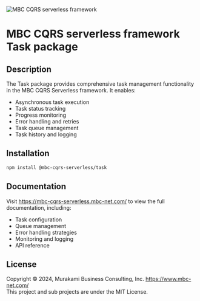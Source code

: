 ![MBC CQRS serverless framework](https://mbc-cqrs-serverless.mbc-net.com/img/mbc-cqrs-serverless.png)

# MBC CQRS serverless framework Task package

## Description

The Task package provides comprehensive task management functionality in the MBC CQRS Serverless framework. It enables:

- Asynchronous task execution
- Task status tracking
- Progress monitoring
- Error handling and retries
- Task queue management
- Task history and logging

## Installation

```bash
npm install @mbc-cqrs-serverless/task
```

## Documentation

Visit https://mbc-cqrs-serverless.mbc-net.com/ to view the full documentation, including:
- Task configuration
- Queue management
- Error handling strategies
- Monitoring and logging
- API reference

## License

Copyright &copy; 2024, Murakami Business Consulting, Inc. https://www.mbc-net.com/  
This project and sub projects are under the MIT License.
